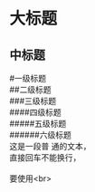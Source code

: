 大标题  
====  
中标题  
-------
#一级标题  
##二级标题  
###三级标题  
####四级标题  
#####五级标题  
######六级标题  
这是一段普
通的文本，  
直接回车不能换行，<br>  
要使用\<br>  
